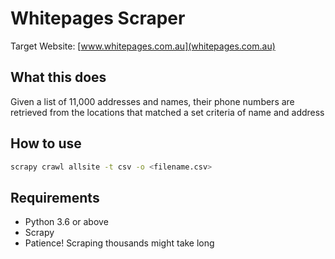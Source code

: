 # Whitepages Scraper
Target Website: [www.whitepages.com.au](whitepages.com.au)

## What this does
Given a list of 11,000 addresses and names, their phone numbers are retrieved from the locations that matched a set criteria of name and address

## How to use
```bash
scrapy crawl allsite -t csv -o <filename.csv>
```

## Requirements
- Python 3.6 or above
- Scrapy
- Patience! Scraping thousands might take long
